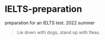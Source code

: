# IELTS-preparation

 preparation for an IELTS test. 2022 summer

> Lie down with dogs, stand up with fleas.

